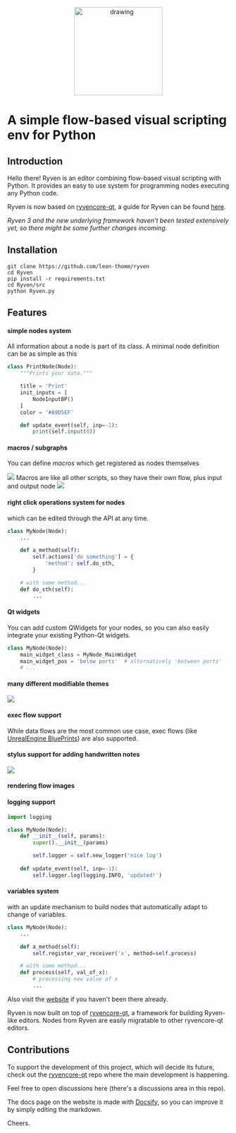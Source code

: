 <p align="center">
  <img src="./Ryven/resources/pics/logo.png" alt="drawing" height="200"/>
</p>

# A simple flow-based visual scripting env for Python

## Introduction

Hello there! Ryven is an editor combining flow-based visual scripting with Python. It provides an easy to use system for programming nodes executing any Python code.

Ryven is now based on [ryvencore-qt](https://github.com/leon-thomm/ryvencore-qt), a guide for Ryven can be found [here](https://ryven.org/guides.html#/).

*Ryven 3 and the new underlying framework haven't been tested extensively yet, so there might be some further changes incoming.*

## Installation

```
git clone https://github.com/leon-thomm/ryven
cd Ryven
pip install -r requirements.txt
cd Ryven/src
python Ryven.py
```

## Features

#### simple nodes system
All information about a node is part of its class. A minimal node definition can be as simple as this

```python
class PrintNode(Node):
    """Prints your data."""

    title = 'Print'
    init_inputs = [
        NodeInputBP()
    ]
    color = '#A9D5EF'

    def update_event(self, inp=-1):
        print(self.input(0))
```

#### macros / subgraphs
You can define *macros* which get registered as nodes themselves

![](./docs/img/macro.png)
Macros are like all other scripts, so they have their own flow, plus input and output node
![](./docs/img/macro2.png)

#### right click operations system for nodes
which can be edited through the API at any time.
```python
class MyNode(Node):
    ...

    def a_method(self):
        self.actions['do something'] = {
            'method': self.do_sth,
        }

    # with some method...
    def do_sth(self):
        ...
```

#### Qt widgets
You can add custom QWidgets for your nodes, so you can also easily integrate your existing Python-Qt widgets.
```python
class MyNode(Node):
    main_widget_class = MyNode_MainWidget
    main_widget_pos = 'below ports'  # alternatively 'between ports'
    # ...
```
<!-- - **convenience GUI classes** -->

#### many different modifiable themes
![](./docs/img/themes_1_merged.png)

#### exec flow support
While data flows are the most common use case, exec flows (like [UnrealEngine BluePrints](https://docs.unrealengine.com/4.26/en-US/ProgrammingAndScripting/Blueprints/)) are also supported. 
<!-- While while it can lead to issues when using exec connections in data flows, conceptually this also works and has proven to be also really powerful if applied correctly. -->

#### stylus support for adding handwritten notes
![](./docs/img/stylus_light.png)

#### rendering flow images

#### logging support
```python
import logging

class MyNode(Node):
    def __init__(self, params):
        super().__init__(params)

        self.logger = self.new_logger('nice log')
    
    def update_event(self, inp=-1):
        self.logger.log(logging.INFO, 'updated!')
```

#### variables system
with an update mechanism to build nodes that automatically adapt to change of variables.

```python
class MyNode(Node):
    ...

    def a_method(self):
        self.register_var_receiver('x', method=self.process)

    # with some method...
    def process(self, val_of_x):
        # processing new value of x
        ...
```

Also visit the [website](https://ryven.org) if you haven't been there already.

Ryven is now built on top of [ryvencore-qt](https://github.com/leon-thomm/ryvencore-qt), a framework for building Ryven-like editors. Nodes from Ryven are easily migratable to other ryvencore-qt editors.

## Contributions

To support the development of this project, which will decide its future, check out the [ryvencore-qt](https://github.com/leon-thomm/ryvencore-qt) repo where the main development is happening.

Feel free to open discussions here (there's a discussions area in this repo).

The docs page on the website is made with [Docsify](https://github.com/docsifyjs/docsify/), so you can improve it by simply editing the markdown.

Cheers.
